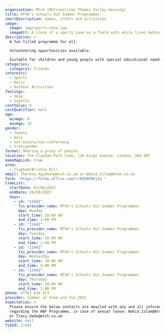 ```yaml
---
organisation: Mtvh (Metropolitan Thames Valley Housing)
title: MTVH's Schools Out Summer Programmes
shortDescription: Games, crafts and activities
image:
  image: img/sports-cone.jpg
  imageAlt: A close of a sports cone on a field with white lines behind
description: >
  A fun filled programme for all. 

  Volunteering opportunities available. 

  Suitable for children and young people with special educational needs and disabilities. 
categories:
  category1: Friends
interests:
  - Sports
  - Music
  - Outdoor Activities
feelings:
  - okay
  - hopeful
costValue: 0
costQualifier: null
age:
  minAge: 8
  maxAge: 16
gender:
  - female
  - male
  - non-binary/non-conforming
  - transgender
format: Meeting a group of people
location: The Clapham Park Cube, 116 Kings Avenue, London, SW4 8DF
makeMapLink: true
area:
  - Clapham/Brixton Hill
email: Theresa.Agyeman@mtvh.co.uk or Wahid.Islam@mtvh.co.uk
form: "https://forms.office.com/r/03URFBUjVu "
timeList:
  startDate: 01/08/2022
  endDate: 26/08/2022
  days:
    - id: "11442"
      fis_provider_name: MTVH's Schools Out Summer Programmes
      day: Monday
      start_time: 10:00 AM
      end_time: 2:00 PM
    - id: "11442"
      fis_provider_name: MTVH's Schools Out Summer Programmes
      day: Tuesday
      start_time: 10:00 AM
      end_time: 2:00 PM
    - id: "11442"
      fis_provider_name: MTVH's Schools Out Summer Programmes
      day: Wednesday
      start_time: 10:00 AM
      end_time: 5:00 PM
    - id: "11442"
      fis_provider_name: MTVH's Schools Out Summer Programmes
      day: Thursday
      start_time: 10:00 AM
      end_time: 2:00 PM
phone: 07767 618 413
provider: Summer of Food and Fun 2022
expectation: >
  Please ensure the below contacts are emailed with any and all information
  regarding the HAF Programme, in case of annual leave: Wahid.Islam@mtvh.co.uk
  or Tracy.dada@mtvh.co.uk
website: null
fidId: 11442
---
```

